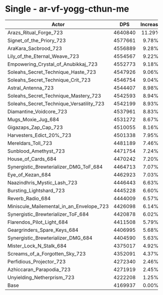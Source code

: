 # Single - ar-vf-yogg-cthun-me
| Actor | DPS | Increase |
|---|:---:|:---:|
|Arazs_Ritual_Forge_723|4640840|11.29%|
|Signet_of_the_Priory_723|4577661|9.78%|
|AraKara_Sacbrood_723|4556889|9.28%|
|Lily_of_the_Eternal_Weave_723|4554567|9.22%|
|Empowering_Crystal_of_Anubikkaj_723|4552773|9.18%|
|Soleahs_Secret_Technique_Haste_723|4547926|9.06%|
|Soleahs_Secret_Technique_Crit_723|4546754|9.04%|
|Astral_Antenna_723|4544407|8.98%|
|Soleahs_Secret_Technique_Mastery_723|4542593|8.94%|
|Soleahs_Secret_Technique_Versatility_723|4542199|8.93%|
|Diamantine_Voidcore_723|4537961|8.83%|
|Mugs_Moxie_Jug_684|4531272|8.67%|
|Gigazaps_Zap_Cap_723|4510055|8.16%|
|Harvesters_Edict_20%_723|4501338|7.95%|
|Mereldars_Toll_723|4481189|7.46%|
|Sunblood_Amethyst_723|4471754|7.24%|
|House_of_Cards_684|4470242|7.20%|
|Synergistic_Brewterializer_DMG_ToF_684|4464713|7.07%|
|Eye_of_Kezan_684|4462923|7.03%|
|Naazindhris_Mystic_Lash_723|4446443|6.63%|
|Bursting_Lightshard_723|4445228|6.60%|
|Reverb_Radio_684|4444009|6.57%|
|Miniscule_Mailemental_in_an_Envelope_723|4426098|6.14%|
|Synergistic_Brewterializer_ToF_684|4420878|6.02%|
|Flarendos_Pilot_Light_684|4411508|5.79%|
|Geargrinders_Spare_Keys_684|4406995|5.68%|
|Synergistic_Brewterializer_DMG_684|4404590|5.63%|
|Mister_Lock_N_Stalk_684|4375017|4.92%|
|Screams_of_a_Forgotten_Sky_723|4352091|4.37%|
|Perfidious_Projector_723|4272340|2.46%|
|Azhiccaran_Parapodia_723|4271919|2.45%|
|Unyielding_Netherprism_723|4222208|1.25%|
|Base|4169937|0.00%|
